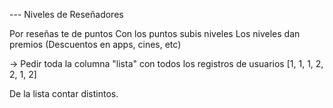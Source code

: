 --- Niveles de Reseñadores

Por reseñas te de puntos
Con los puntos subis niveles
Los niveles dan premios (Descuentos en apps, cines, etc)


-> Pedir toda la columna "lista" con todos los registros de usuarios
[1, 1, 1, 2, 2, 1, 2]

De la lista contar distintos.